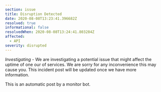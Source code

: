 ```yaml
---
section: issue
title: Disruption Detected
date: 2020-08-08T13:23:41.396682Z
resolved: true
informational: false
resolvedWhen: 2020-08-08T13:24:41.803284Z
affected:
  - API
severity: disrupted
---
```

*Investigating* - We are investigating a potential issue that might affect the uptime of one our of services. We are sorry for any inconvenience this may cause you. This incident post will be updated once we have more information.

This is an automatic post by a monitor bot.
        